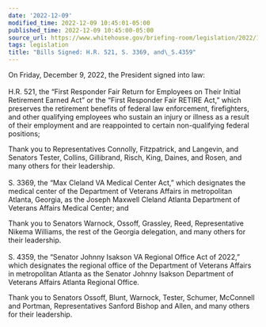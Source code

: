 ```yaml
---
date: '2022-12-09'
modified_time: 2022-12-09 10:45:01-05:00
published_time: 2022-12-09 10:45:00-05:00
source_url: https://www.whitehouse.gov/briefing-room/legislation/2022/12/09/bills-signed-h-r-521-s-3369-and-s-4359/
tags: legislation
title: "Bills Signed: H.R. 521, S. 3369, and\_S.4359"
---
```

 
On Friday, December 9, 2022, the President signed into law:  
   
H.R. 521, the “First Responder Fair Return for Employees on Their
Initial Retirement Earned Act” or the “First Responder Fair RETIRE Act,”
which preserves the retirement benefits of federal law enforcement,
firefighters, and other qualifying employees who sustain an injury or
illness as a result of their employment and are reappointed to certain
non-qualifying federal positions;

Thank you to Representatives Connolly, Fitzpatrick, and Langevin, and
Senators Tester, Collins, Gillibrand, Risch, King, Daines, and Rosen,
and many others for their leadership.  
   
S. 3369, the “Max Cleland VA Medical Center Act,” which designates the
medical center of the Department of Veterans Affairs in metropolitan
Atlanta, Georgia, as the Joseph Maxwell Cleland Atlanta Department of
Veterans Affairs Medical Center; and

Thank you to Senators Warnock, Ossoff, Grassley, Reed, Representative
Nikema Williams, the rest of the Georgia delegation, and many others for
their leadership.  
   
S. 4359, the “Senator Johnny Isakson VA Regional Office Act of 2022,”
which designates the regional office of the Department of Veterans
Affairs in metropolitan Atlanta as the Senator Johnny Isakson Department
of Veterans Affairs Atlanta Regional Office.

Thank you to Senators Ossoff, Blunt, Warnock, Tester, Schumer, McConnell
and Portman, Representatives Sanford Bishop and Allen, and many others
for their leadership.
